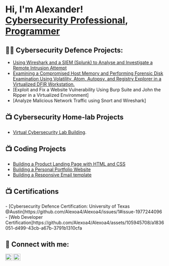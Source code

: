 <h1>Hi, I'm Alexander! </br><a href="https://github.com/Alexoa4">Cybersecurity Professional</a>, <a href="https://github.com/Alexoa4">Programmer</a></h1>



<h2>👨‍💻 Cybersecurity Defence Projects:</h2>

  - [Using Wireshark and a SIEM (Splunk) to Analyse and Investigate a Remote Intrusion Attempt](https://github.com/Alexoa4/Remote-intrusion/tree/main)
  - [Examining a Compromised Host Memory and Performing Forensic Disk Examination Using Volatility, Atom, Autopsy, and Registry Explorer in a Virtualized DFIR Workstation.](https://github.com/Alexoa4/Forensic-Disc-Analysis/tree/main)
  - [Exploit and Fix a Website Vulnerability Using Burp Suite and John the Ripper in a Virtualized Environment]
  - [Analyze Malicious Network Traffic using Snort and Wireshark]
    

<h2>📺 Cybersecurity Home-lab Projects</h2>

- [Virtual Cybersecurity Lab Building](https://github.com/Alexoa4/Virtual-Lab/tree/main).



<h2>📺 Coding Projects</h2>

 - [Building a Product Landing Page with HTML and CSS](https://github.com/Alexoa4/Product-Landing-Page)<br>
 - [Building a Personal Portfolio Website](https://github.com/Alexoa4/Personal-Portfolio-Website)<br>
 - [Building a Responsive Email template](https://github.com/Alexoa4/Responsive-Email-Template-Repo)


<h2>📺 Certifications</h2>
 - [Cybersecurity Defence Certification: University of Texas @Austin]https://github.com/Alexoa4/Alexoa4/issues/1#issue-1977244096 <br>
 - [Web Developer Certification]https://github.com/Alexoa4/Alexoa4/assets/105945708/a1836051-d499-43cb-a67b-3791b1310cfa

   




<h2> 🤳 Connect with me:</h2>

[<img align="left" alt="JoshMadakor | Twitter" width="22px" src="https://cdn.jsdelivr.net/npm/simple-icons@v3/icons/twitter.svg" />][twitter]
[<img align="left" alt="JoshMadakor | LinkedIn" width="22px" src="https://cdn.jsdelivr.net/npm/simple-icons@v3/icons/linkedin.svg" />][linkedin]


[twitter]: https://twitter.com/joshmadakor
[youtube]: https://www.youtube.com/c/joshmadakor
[instagram]: https://www.instagram.com/joshmadakor/
[linkedin]: https://www.linkedin.com/in/alexander-boateng-54b88b52/

<!--
**joshmadakor1/joshmadakor1** is a ✨ _special_ ✨ repository because its `README.md` (this file) appears on your GitHub profile.

Here are some ideas to get you started:

- 🔭 I’m currently working on ...
- 🌱 I’m currently learning ...
- 👯 I’m looking to collaborate on ...
- 🤔 I’m looking for help with ...
- 💬 Ask me about ...
- 📫 How to reach me: ...
- 😄 Pronouns: ...
- ⚡ Fun fact: ...
-->
